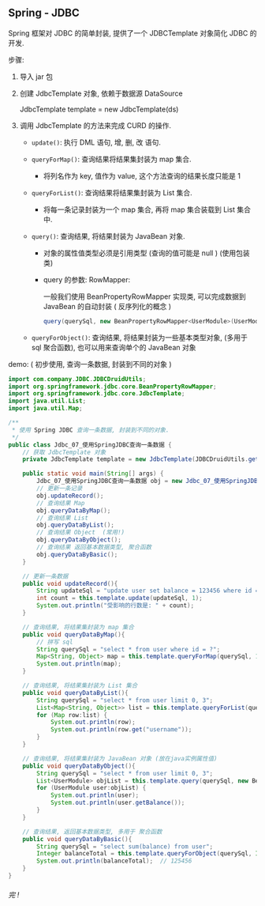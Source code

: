 ## Spring - JDBC

Spring 框架对 JDBC 的简单封装, 提供了一个 JDBCTemplate 对象简化 JDBC 的开发.

步骤: 

1. 导入 jar 包

2. 创建 JdbcTemplate 对象, 依赖于数据源 DataSource

   JdbcTemplate template = new JdbcTemplate(ds)

3. 调用 JdbcTemplate 的方法来完成 CURD 的操作.

   + `update()`: 执行 DML 语句, 增, 删, 改 语句.

     

   + `queryForMap()`: 查询结果将结果集封装为 map 集合.

     + 将列名作为 key, 值作为 value, 这个方法查询的结果长度只能是 1 

       

   + `queryForList()`: 查询结果将结果集封装为 List 集合.

     + 将每一条记录封装为一个 map 集合, 再将 map 集合装载到 List 集合中.

       

   + `query()`: 查询结果, 将结果封装为 JavaBean 对象.

     + 对象的属性值类型必须是引用类型 (查询的值可能是 null ) (使用包装类)

     + query 的参数: RowMapper: 

       一般我们使用 BeanPropertyRowMapper 实现类, 可以完成数据到 JavaBean 的自动封装 ( 反序列化的概念 )

       ```java
       query(querySql, new BeanPropertyRowMapper<UserModule>(UserModule.class));
       ```

     

   + `queryForObject()`: 查询结果, 将结果封装为一些基本类型对象, (多用于 sql 聚合函数), 也可以用来查询单个的 JavaBean 对象




demo: ( 初步使用, 查询一条数据, 封装到不同的对象 )

```java
import com.company.JDBC.JDBCDruidUtils;
import org.springframework.jdbc.core.BeanPropertyRowMapper;
import org.springframework.jdbc.core.JdbcTemplate;
import java.util.List;
import java.util.Map;

/**
 * 使用 Spring JDBC 查询一条数据, 封装到不同的对象.
 */
public class Jdbc_07_使用SpringJDBC查询一条数据 {
    // 获取 JdbcTemplate 对象
    private JdbcTemplate template = new JdbcTemplate(JDBCDruidUtils.getDataSource());

    public static void main(String[] args) {
        Jdbc_07_使用SpringJDBC查询一条数据 obj = new Jdbc_07_使用SpringJDBC查询一条数据();
        // 更新一条记录
        obj.updateRecord();
        // 查询结果 Map
        obj.queryDataByMap();
        // 查询结果 List
        obj.queryDataByList();
        // 查询结果 Object  (常用!)
        obj.queryDataByObject();
        // 查询结果 返回基本数据类型, 聚合函数
        obj.queryDataByBasic();
    }

    // 更新一条数据
    public void updateRecord(){
        String updateSql = "update user set balance = 123456 where id = ?";
        int count = this.template.update(updateSql, 1);
        System.out.println("受影响的行数是: " + count);
    }

    // 查询结果, 将结果集封装为 map 集合
    public void queryDataByMap(){
        // 拼写 sql
        String querySql = "select * from user where id = ?";
        Map<String, Object> map = this.template.queryForMap(querySql, 1);
        System.out.println(map);
    }

    // 查询结果, 将结果集封装为 List 集合
    public void queryDataByList(){
        String querySql = "select * from user limit 0, 3";
        List<Map<String, Object>> list = this.template.queryForList(querySql);
        for (Map row:list) {
            System.out.println(row);
            System.out.println(row.get("username"));
        }
    }

    // 查询结果, 将结果集封装为 JavaBean 对象 (放在java实例属性值)
    public void queryDataByObject(){
        String querySql = "select * from user limit 0, 3";
        List<UserModule> objList = this.template.query(querySql, new BeanPropertyRowMapper<UserModule>(UserModule.class));
        for (UserModule user:objList) {
            System.out.println(user);
            System.out.println(user.getBalance());
        }
    }

    // 查询结果, 返回基本数据类型, 多用于 聚合函数
    public void queryDataByBasic(){
        String querySql = "select sum(balance) from user";
        Integer balanceTotal = this.template.queryForObject(querySql, Integer.class);
        System.out.println(balanceTotal);  // 125456
    }
}
```





###### 完 !